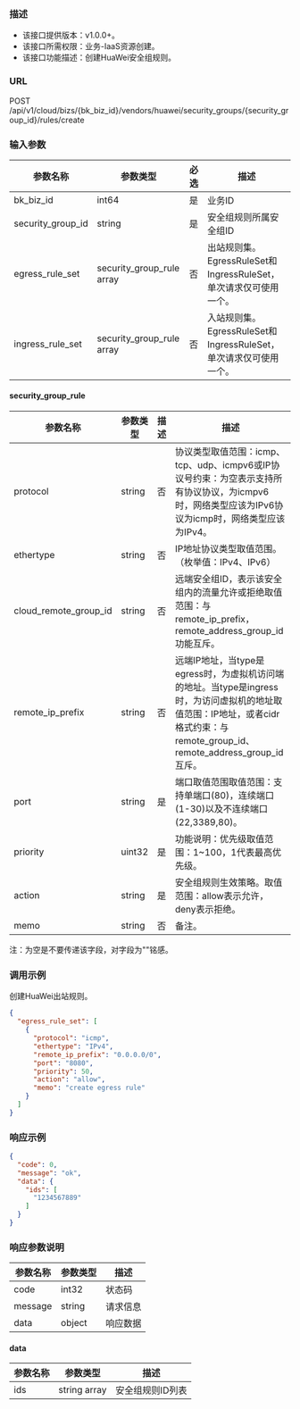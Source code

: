 ### 描述

- 该接口提供版本：v1.0.0+。
- 该接口所需权限：业务-IaaS资源创建。
- 该接口功能描述：创建HuaWei安全组规则。

### URL

POST /api/v1/cloud/bizs/{bk_biz_id}/vendors/huawei/security_groups/{security_group_id}/rules/create

### 输入参数

| 参数名称              | 参数类型                      | 必选     | 描述                                             |
|-------------------|---------------------------|--------|------------------------------------------------|
| bk_biz_id         | int64                     | 是      | 业务ID                                           |
| security_group_id | string                    | 是      | 安全组规则所属安全组ID                                   |
| egress_rule_set   | security_group_rule array | 否      | 出站规则集。EgressRuleSet和IngressRuleSet，单次请求仅可使用一个。 |
| ingress_rule_set  | security_group_rule array | 否      | 入站规则集。EgressRuleSet和IngressRuleSet，单次请求仅可使用一个。 |

#### security_group_rule

| 参数名称                  | 参数类型   | 描述  | 描述                                                                                                                       |
|-----------------------|--------|-----|--------------------------------------------------------------------------------------------------------------------------|
| protocol              | string | 否   | 协议类型取值范围：icmp、tcp、udp、icmpv6或IP协议号约束：为空表示支持所有协议协议，为icmpv6时，网络类型应该为IPv6协议为icmp时，网络类型应该为IPv4。                              |
| ethertype             | string | 否   | IP地址协议类型取值范围。（枚举值：IPv4、IPv6）                                                                                             |
| cloud_remote_group_id | string | 否   | 远端安全组ID，表示该安全组内的流量允许或拒绝取值范围：与remote_ip_prefix，remote_address_group_id功能互斥。                                               |
| remote_ip_prefix      | string | 否   | 远端IP地址，当type是egress时，为虚拟机访问端的地址。当type是ingress时，为访问虚拟机的地址取值范围：IP地址，或者cidr格式约束：与remote_group_id、remote_address_group_id互斥。 |
| port                  | string | 是   | 端口取值范围取值范围：支持单端口(80)，连续端口(1-30)以及不连续端口(22,3389,80)。                                                                      |
| priority              | uint32 | 是   | 功能说明：优先级取值范围：1~100，1代表最高优先级。                                                                                             |
| action                | string | 是   | 安全组规则生效策略。取值范围：allow表示允许，deny表示拒绝。                                                                                       |
| memo                  | string | 否   | 备注。                                                                                                                      |
注：为空是不要传递该字段，对字段为""铭感。

### 调用示例

创建HuaWei出站规则。

```json
{
  "egress_rule_set": [
    {
      "protocol": "icmp",
      "ethertype": "IPv4",
      "remote_ip_prefix": "0.0.0.0/0",
      "port": "8080",
      "priority": 50,
      "action": "allow",
      "memo": "create egress rule"
    }
  ]
}
```

### 响应示例

```json
{
  "code": 0,
  "message": "ok",
  "data": {
    "ids": [
      "1234567889"
    ]
  }
}
```

### 响应参数说明

| 参数名称    | 参数类型   | 描述   |
|---------|--------|------|
| code    | int32  | 状态码  |
| message | string | 请求信息 |
| data    | object | 响应数据 |

#### data

| 参数名称 | 参数类型         | 描述        |
|------|--------------|-----------|
| ids  | string array | 安全组规则ID列表 |

